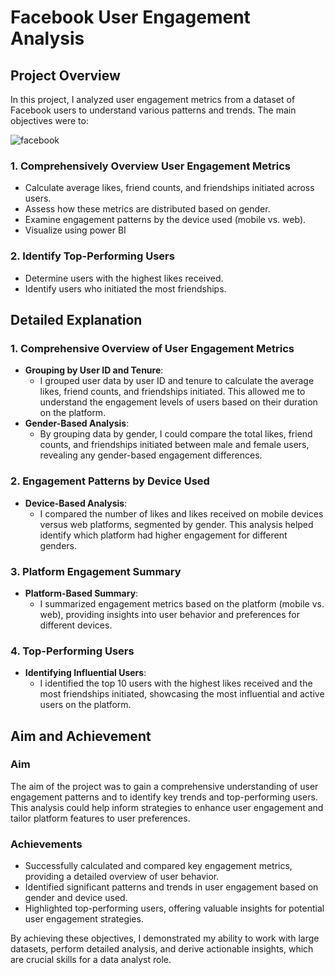# Facebook User Engagement Analysis

## Project Overview

In this project, I analyzed user engagement metrics from a dataset of Facebook users to understand various patterns and trends. The main objectives were to:

![facebook](https://github.com/user-attachments/assets/e29ba8c5-fc4b-489a-8ef4-39c290bab0b4)


### 1. Comprehensively Overview User Engagement Metrics

- Calculate average likes, friend counts, and friendships initiated across users.
- Assess how these metrics are distributed based on gender.
- Examine engagement patterns by the device used (mobile vs. web).
- Visualize using power BI

### 2. Identify Top-Performing Users

- Determine users with the highest likes received.
- Identify users who initiated the most friendships.

## Detailed Explanation

### 1. Comprehensive Overview of User Engagement Metrics

- **Grouping by User ID and Tenure**: 
  - I grouped user data by user ID and tenure to calculate the average likes, friend counts, and friendships initiated. This allowed me to understand the engagement levels of users based on their duration on the platform.
- **Gender-Based Analysis**: 
  - By grouping data by gender, I could compare the total likes, friend counts, and friendships initiated between male and female users, revealing any gender-based engagement differences.

### 2. Engagement Patterns by Device Used

- **Device-Based Analysis**: 
  - I compared the number of likes and likes received on mobile devices versus web platforms, segmented by gender. This analysis helped identify which platform had higher engagement for different genders.

### 3. Platform Engagement Summary

- **Platform-Based Summary**: 
  - I summarized engagement metrics based on the platform (mobile vs. web), providing insights into user behavior and preferences for different devices.

### 4. Top-Performing Users

- **Identifying Influential Users**: 
  - I identified the top 10 users with the highest likes received and the most friendships initiated, showcasing the most influential and active users on the platform.

## Aim and Achievement

### Aim

The aim of the project was to gain a comprehensive understanding of user engagement patterns and to identify key trends and top-performing users. This analysis could help inform strategies to enhance user engagement and tailor platform features to user preferences.

### Achievements

- Successfully calculated and compared key engagement metrics, providing a detailed overview of user behavior.
- Identified significant patterns and trends in user engagement based on gender and device used.
- Highlighted top-performing users, offering valuable insights for potential user engagement strategies.

By achieving these objectives, I demonstrated my ability to work with large datasets, perform detailed analysis, and derive actionable insights, which are crucial skills for a data analyst role.

